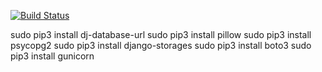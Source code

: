[![Build Status](https://travis-ci.org/solomonj2k12/Web_Store.svg?branch=master)](https://travis-ci.org/solomonj2k12/Web_Store)

sudo pip3 install dj-database-url
sudo pip3 install pillow
sudo pip3 install psycopg2
sudo pip3 install django-storages
sudo pip3 install boto3
sudo pip3 install gunicorn